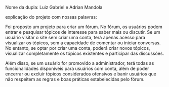 Nome da dupla: Luiz Gabriel e Adrian Mandola 

explicação do projeto com nossas palavras:

Foi proposto um projeto para criar um fórum. No fórum, os usuários podem entrar e pesquisar tópicos de interesse para saber mais ou discutir. Se um usuário visitar o site sem criar uma conta, terá apenas acesso para visualizar os tópicos, sem a capacidade de comentar ou iniciar conversas. No entanto, se optar por criar uma conta, poderá criar novos tópicos, visualizar completamente os tópicos existentes e participar das discussões.

Além disso, se um usuário for promovido a administrador, terá todas as funcionalidades disponíveis para usuários com conta, além de poder encerrar ou excluir tópicos considerados ofensivos e banir usuários que não respeitem as regras e boas práticas estabelecidas pelo fórum.

